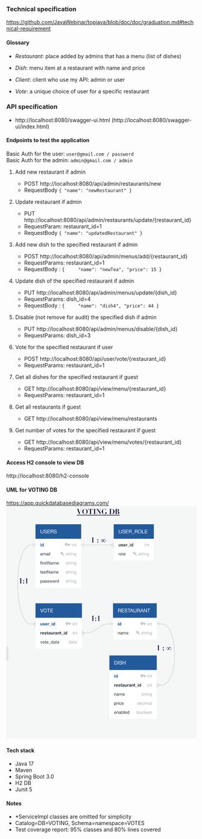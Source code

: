 ### Technical specification
https://github.com/JavaWebinar/topjava/blob/doc/doc/graduation.md#technical-requirement

#### Glossary

- *Restaurant*: place added by admins that has a menu (list of dishes)

- *Dish*:  menu item at a restaurant with name and price

- *Client*: client who use my API: admin or user

- *Vote*: a unique choice of user for a specific restaurant

### API specification
- http://localhost:8080/swagger-ui.html (http://localhost:8080/swagger-ui/index.html)

#### Endpoints to test the application
Basic Auth for the user: `user@gmail.com / password` <br>
Basic Auth for the admin: `admin@gmail.com / admin`

1) Add new restaurant if admin
   - POST http://localhost:8080/api/admin/restaurants/new
   - RequestBody `{ "name": "newRestaurant" }`

2) Update restaurant if admin
   - PUT http://localhost:8080/api/admin/restaurants/update/{restaurant_id}
   - RequestParam: restaurant_id=1
   - RequestBody `{ "name": "updatedRestaurant" }`

3) Add new dish to the specified restaurant if admin 
   - POST http://localhost:8080/api/admin/menus/add/{restaurant_id}
   - RequestParams: restaurant_id=1
   - RequestBody : `{    
    "name": "newTea",
    "price": 15
    }`

4) Update dish of the specified restaurant if admin
   - PUT http://localhost:8080/api/admin/menus/update/{dish_id}
   - RequestParams: dish_id=4
   - RequestBody : `{    
     "name": "dish4",
     "price": 44
     }`
   
5) Disable (not remove for audit) the specified dish if admin
   - PUT http://localhost:8080/api/admin/menus/disable/{dish_id}
   - RequestParams: dish_id=3

6) Vote for the specified restaurant if user
   - POST http://localhost:8080/api/user/vote/{restaurant_id}
   - RequestParams: restaurant_id=1

7) Get all dishes for the specified restaurant if guest
   - GET http://localhost:8080/api/view/menu/{restaurant_id}
   - RequestParams: restaurant_id=1

8) Get all restaurants if guest
   - GET http://localhost:8080/api/view/menu/restaurants

9) Get number of votes for the specified restaurant if guest
   - GET http://localhost:8080/api/view/menu/votes/{restaurant_id}
   - RequestParams: restaurant_id=1

#### Access H2 console to view DB
http://localhost:8080/h2-console

#### UML for VOTING DB
https://app.quickdatabasediagrams.com/ <br>
![DB scheme](https://github.com/lsolovyeva/voting-service/blob/master/database%20scheme.png)

#### Tech stack
- Java 17
- Maven
- Spring Boot 3.0
- H2 DB
- Junit 5

#### Notes
- *ServiceImpl classes are omitted for simplicity
- Catalog=DB=VOTING, Schema=namespace=VOTES
- Test coverage report: 95% classes and 80% lines covered 
